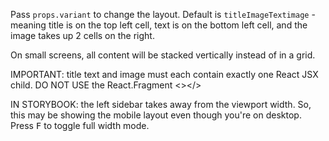 Pass `props.variant` to change the layout. Default is `titleImageTextimage` - meaning title is on the top left cell, text is on the bottom left cell, and the image takes up 2 cells on the right.

On small screens, all content will be stacked vertically instead of in a grid.

IMPORTANT: title text and image must each contain exactly one React JSX child. DO NOT USE the React.Fragment <></>

IN STORYBOOK: the left sidebar takes away from the viewport width. So, this may be showing the mobile layout even though you're on desktop. Press <kbd>F</kbd> to toggle full width mode.

